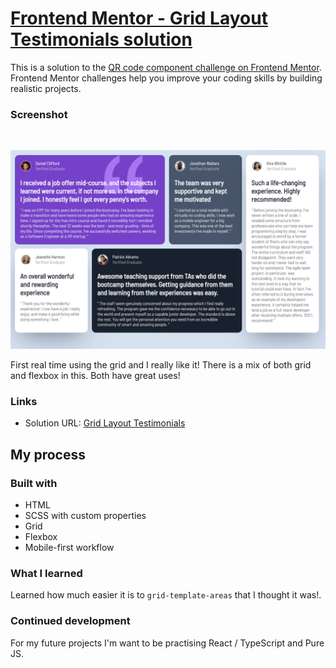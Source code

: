 # <a href="https://satrop.github.io/Grid_Layout_Testimonials/public/">Frontend Mentor - Grid Layout Testimonials solution</a>

This is a solution to the [QR code component challenge on Frontend Mentor](https://www.frontendmentor.io/challenges/qr-code-component-iux_sIO_H). Frontend Mentor challenges help you improve your coding skills by building realistic projects.

### Screenshot

<br>
<p align="center">
  <img src="./public/assets/img/screen_shot_0001.png">
</p>
<p>
First real time using the grid and I really like it! There is a mix of both grid and flexbox in this. Both have great uses!
</p>

### Links

-   Solution URL: <a href="https://satrop.github.io/Grid_Layout_Testimonials/public/">Grid Layout Testimonials</a>

## My process

### Built with

-   HTML
-   SCSS with custom properties
-   Grid
-   Flexbox
-   Mobile-first workflow

### What I learned

<p>Learned how much easier it is to <code>grid-template-areas</code> that I thought it was!.</p>

### Continued development

<p>For my future projects I'm want to be practising React / TypeScript and Pure JS.</p>
